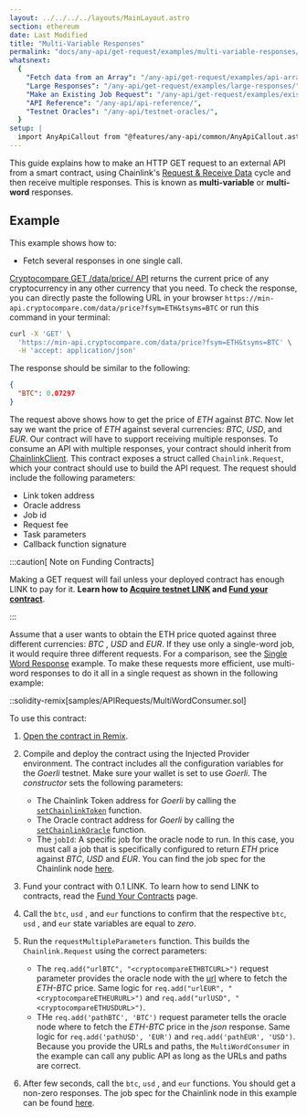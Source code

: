 ```yaml
---
layout: ../../../../layouts/MainLayout.astro
section: ethereum
date: Last Modified
title: "Multi-Variable Responses"
permalink: "docs/any-api/get-request/examples/multi-variable-responses/"
whatsnext:
  {
    "Fetch data from an Array": "/any-api/get-request/examples/api-array-response/",
    "Large Responses": "/any-api/get-request/examples/large-responses/",
    "Make an Existing Job Request": "/any-api/get-request/examples/existing-job-request/",
    "API Reference": "/any-api/api-reference/",
    "Testnet Oracles": "/any-api/testnet-oracles/",
  }
setup: |
  import AnyApiCallout from "@features/any-api/common/AnyApiCallout.astro"
---
```


This guide explains how to make an HTTP GET request to an external API from a smart contract, using Chainlink's [Request & Receive Data](/any-api/introduction/) cycle and then receive multiple responses.
This is known as **multi-variable** or **multi-word** responses.

<AnyApiCallout callout="prerequisites" />

## Example

This example shows how to:

- Fetch several responses in one single call.

[Cryptocompare GET /data/price/ API](https://min-api.cryptocompare.com/documentation?key=Price&cat=SingleSymbolPriceEndpoint) returns the current price of any cryptocurrency in any other currency that you need. To check the response, you can directly paste the following URL in your browser `https://min-api.cryptocompare.com/data/price?fsym=ETH&tsyms=BTC` or run this command in your terminal:

```bash
curl -X 'GET' \
  'https://min-api.cryptocompare.com/data/price?fsym=ETH&tsyms=BTC' \
  -H 'accept: application/json'
```

The response should be similar to the following:

```json
{
  "BTC": 0.07297
}
```

The request above shows how to get the price of _ETH_ against _BTC_. Now let say we want the price of _ETH_ against several currencies: _BTC_, _USD_, and _EUR_. Our contract will have to support receiving multiple responses.
To consume an API with multiple responses, your contract should inherit from [ChainlinkClient](https://github.com/smartcontractkit/chainlink/blob/master/contracts/src/v0.8/ChainlinkClient.sol). This contract exposes a struct called `Chainlink.Request`, which your contract should use to build the API request. The request should include the following parameters:

- Link token address
- Oracle address
- Job id
- Request fee
- Task parameters
- Callback function signature

:::caution[ Note on Funding Contracts]

Making a GET request will fail unless your deployed contract has enough LINK to pay for it. **Learn how to [Acquire testnet LINK](/resources/acquire-link/) and [Fund your contract](/resources/fund-your-contract/)**.

:::

Assume that a user wants to obtain the ETH price quoted against three different currencies: _BTC_ , _USD_ and _EUR_. If they use only a single-word job, it would require three different requests. For a comparison, see the [Single Word Response](/any-api/get-request/examples/single-word-response/) example. To make these requests more efficient, use multi-word responses to do it all in a single request as shown in the following example:

::solidity-remix[samples/APIRequests/MultiWordConsumer.sol]

To use this contract:

1. [Open the contract in Remix](https://remix.ethereum.org/#url=https://docs.chain.link/samples/APIRequests/MultiWordConsumer.sol).

1. Compile and deploy the contract using the Injected Provider environment. The contract includes all the configuration variables for the _Goerli_ testnet. Make sure your wallet is set to use _Goerli_. The _constructor_ sets the following parameters:

   - The Chainlink Token address for _Goerli_ by calling the [`setChainlinkToken`](/any-api/api-reference/#setchainlinktoken) function.
   - The Oracle contract address for _Goerli_ by calling the [`setChainlinkOracle`](/any-api/api-reference/#setchainlinkoracle) function.
   - The `jobId`: A specific job for the oracle node to run. In this case, you must call a job that is specifically configured to return _ETH_ price against _BTC_, _USD_ and _EUR_. You can find the job spec for the Chainlink node [here](/direct-request-multi-word/).

1. Fund your contract with 0.1 LINK. To learn how to send LINK to contracts, read the [Fund Your Contracts](/resources/fund-your-contract/) page.

1. Call the `btc`, `usd` , and `eur` functions to confirm that the respective `btc`, `usd` , and `eur` state variables are equal to _zero_.

1. Run the `requestMultipleParameters` function. This builds the `Chainlink.Request` using the correct parameters:

   - The `req.add("urlBTC", "<cryptocompareETHBTCURL>")` request parameter provides the oracle node with the [url](https://min-api.cryptocompare.com/data/price?fsym=ETH&tsyms=BTC) where to fetch the _ETH-BTC_ price. Same logic for `req.add("urlEUR", "<cryptocompareETHEURURL>")` and `req.add("urlUSD", "<cryptocompareETHUSDURL>")`.
   - THe `req.add('pathBTC', 'BTC')` request parameter tells the oracle node where to fetch the _ETH-BTC_ price in the _json_ response. Same logic for `req.add('pathUSD', 'EUR')` and `req.add('pathEUR', 'USD')`.
     Because you provide the URLs and paths, the `MultiWordConsumer` in the example can call any public API as long as the URLs and paths are correct.

1. After few seconds, call the `btc`, `usd` , and `eur` functions. You should get a non-zero responses.
   The job spec for the Chainlink node in this example can be found [here](/direct-request-multi-word/).

<AnyApiCallout callout="common" />

